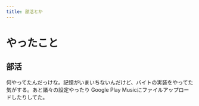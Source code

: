 ```yaml
---
title: 部活とか
---
```


# やったこと

## 部活

何やってたんだっけな。記憶がいまいちないんだけど、バイトの実装をやってた気がする。あと諸々の設定やったり Google Play Musicにファイルアップロードしたりしてた。
